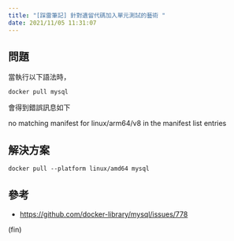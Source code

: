 ```yaml
---
title: "[踩雷筆記] 針對遺留代碼加入單元測試的藝術 "
date: 2021/11/05 11:31:07
---
```


## 問題

當執行以下語法時，

```shell
docker pull mysql 
```

會得到錯誤訊息如下

no matching manifest for linux/arm64/v8 in the manifest list entries

## 解決方案

```shell
docker pull --platform linux/amd64 mysql
```

## 參考

- <https://github.com/docker-library/mysql/issues/778>

(fin)
